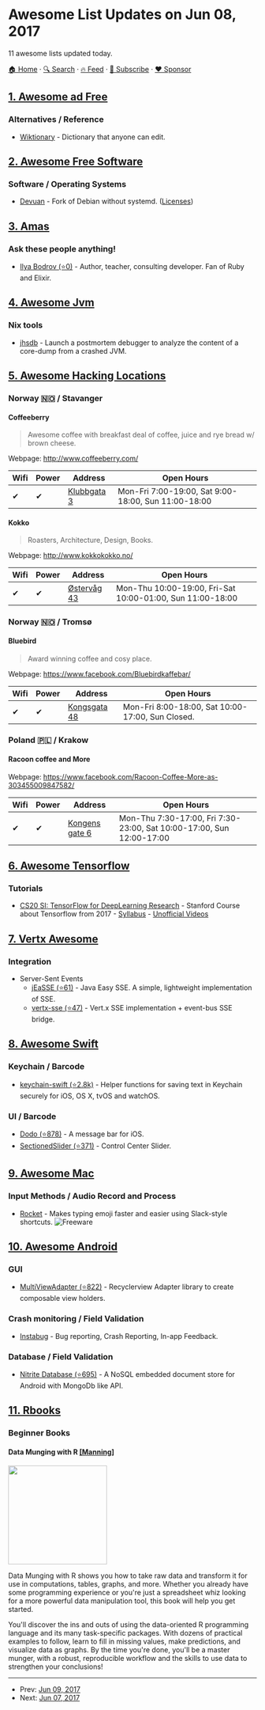 # Awesome List Updates on Jun 08, 2017

11 awesome lists updated today.

[🏠 Home](/README.md) · [🔍 Search](https://www.trackawesomelist.com/search/) · [🔥 Feed](https://www.trackawesomelist.com/rss.xml) · [📮 Subscribe](https://trackawesomelist.us17.list-manage.com/subscribe?u=d2f0117aa829c83a63ec63c2f&id=36a103854c) · [❤️  Sponsor](https://github.com/sponsors/theowenyoung)



## [1. Awesome ad Free](/content/johnjago/awesome-ad-free/README.md)

### Alternatives / Reference

*   [Wiktionary](https://www.wiktionary.org/) - Dictionary that anyone can edit.

## [2. Awesome Free Software](/content/johnjago/awesome-free-software/README.md)

### Software / Operating Systems

*   [Devuan](https://devuan.org/) - Fork of Debian without systemd. ([Licenses](https://devuan.org/os/source-code))

## [3. Amas](/content/sindresorhus/amas/README.md)

### Ask these people anything!

*   [Ilya Bodrov (⭐0)](https://github.com/bodrovis/ama) - Author, teacher, consulting developer. Fan of Ruby and Elixir.

## [4. Awesome Jvm](/content/deephacks/awesome-jvm/README.md)

### Nix tools

*   [jhsdb](https://docs.oracle.com/javase/9/tools/jhsdb.htm) - Launch a postmortem debugger to analyze the content of a core-dump from a crashed JVM.

## [5. Awesome Hacking Locations](/content/daviddias/awesome-hacking-locations/README.md)

### Norway 🇳🇴 / Stavanger

#### Coffeeberry

> Awesome coffee with breakfast deal of coffee, juice and rye bread w/ brown cheese.

Webpage: <http://www.coffeeberry.com/>

| Wifi | Power | Address                                        | Open Hours                                          |
| ---- | ----- | ---------------------------------------------- | --------------------------------------------------- |
| ✔    | ✔     | [Klubbgata 3](https://goo.gl/maps/67j81KFYqSt) | Mon-Fri 7:00-19:00, Sat 9:00-18:00, Sun 11:00-18:00 |
#### Kokko

> Roasters, Architecture, Design, Books.

Webpage: <http://www.kokkokokko.no/>

| Wifi | Power | Address                                        | Open Hours                                                |
| ---- | ----- | ---------------------------------------------- | --------------------------------------------------------- |
| ✔    | ✔     | [Østervåg 43](https://goo.gl/maps/EUugf632tpy) | Mon-Thu 10:00-19:00, Fri-Sat 10:00-01:00, Sun 11:00-18:00 |

### Norway 🇳🇴 / Tromsø

#### Bluebird

> Award winning coffee and cosy place.

Webpage: <https://www.facebook.com/Bluebirdkaffebar/>

| Wifi | Power | Address                                          | Open Hours                                       |
| ---- | ----- | ------------------------------------------------ | ------------------------------------------------ |
| ✔    | ✔     | [Kongsgata 48](https://goo.gl/maps/PJDE5hSi3BJ2) | Mon-Fri 8:00-18:00, Sat 10:00-17:00, Sun Closed. |

### Poland 🇵🇱 / Krakow

#### Racoon coffee and More

Webpage: <https://www.facebook.com/Racoon-Coffee-More-as-303455009847582/>

| Wifi | Power | Address                                  | Open Hours                                                           |
| ---- | ----- | ---------------------------------------- | -------------------------------------------------------------------- |
| ✔    | ✔     | [Kongens gate 6](https://her.is/2qR96l4) | Mon-Thu 7:30-17:00, Fri 7:30-23:00, Sat 10:00-17:00, Sun 12:00-17:00 |

## [6. Awesome Tensorflow](/content/jtoy/awesome-tensorflow/README.md)

### Tutorials

*   [CS20 SI: TensorFlow for DeepLearning Research](http://web.stanford.edu/class/cs20si/syllabus.html) - Stanford Course about Tensorflow from 2017 - [Syllabus](http://web.stanford.edu/class/cs20si/syllabus.html) - [Unofficial Videos](https://youtu.be/g-EvyKpZjmQ?list=PLSPPwKHXGS2110rEaNH7amFGmaD5hsObs)

## [7. Vertx Awesome](/content/vert-x3/vertx-awesome/README.md)

### Integration

*   Server-Sent Events
    *   [jEaSSE (⭐61)](https://github.com/mariomac/jeasse) - Java Easy SSE. A simple, lightweight implementation of SSE.
    *   [vertx-sse (⭐47)](https://github.com/aesteve/vertx-sse) - Vert.x SSE implementation + event-bus SSE bridge.

## [8. Awesome Swift](/content/matteocrippa/awesome-swift/README.md)

### Keychain / Barcode

*   [keychain-swift (⭐2.8k)](https://github.com/evgenyneu/keychain-swift) - Helper functions for saving text in Keychain securely for iOS, OS X, tvOS and watchOS.

### UI / Barcode

*   [Dodo (⭐878)](https://github.com/evgenyneu/Dodo) - A message bar for iOS.
*   [SectionedSlider (⭐371)](https://github.com/LeonardoCardoso/SectionedSlider) - Control Center Slider.

## [9. Awesome Mac](/content/jaywcjlove/awesome-mac/README.md)

### Input Methods / Audio Record and Process

*   [Rocket](http://matthewpalmer.net/rocket/) - Makes typing emoji faster and easier using Slack-style shortcuts. ![Freeware](https://jaywcjlove.github.io/sb/ico/min-free.svg "Freeware")

## [10. Awesome Android](/content/JStumpp/awesome-android/README.md)

### GUI

*   [MultiViewAdapter (⭐822)](https://github.com/DevAhamed/MultiViewAdapter) - Recyclerview Adapter library to create composable view holders.

### Crash monitoring / Field Validation

*   [Instabug](https://instabug.com/) - Bug reporting, Crash Reporting, In-app Feedback.

### Database / Field Validation

*   [Nitrite Database (⭐695)](https://github.com/dizitart/nitrite-database) - A NoSQL embedded document store for Android with MongoDb like API.

## [11. Rbooks](/content/RomanTsegelskyi/rbooks/README.md)

### Beginner Books

#### Data Munging with R [\[Manning\]](https://www.manning.com/books/data-munging-with-r)

<img src="https://images.manning.com/720/960/resize/book/7/3003658-da45-49c5-94a8-b7a38e6d3088/Carroll-DataM-MEAP-HI.png" width="200px"/>

Data Munging with R shows you how to take raw data and transform it for use in computations, tables, graphs, and more. Whether you already have some programming experience or you're just a spreadsheet whiz looking for a more powerful data manipulation tool, this book will help you get started.

You'll discover the ins and outs of using the data-oriented R programming language and its many task-specific packages. With dozens of practical examples to follow, learn to fill in missing values, make predictions, and visualize data as graphs. By the time you're done, you'll be a master munger, with a robust, reproducible workflow and the skills to use data to strengthen your conclusions!

---

- Prev: [Jun 09, 2017](/content/2017/06/09/README.md)
- Next: [Jun 07, 2017](/content/2017/06/07/README.md)